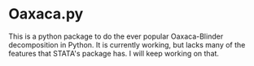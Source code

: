 # Oaxaca.py
This is a python package to do the ever popular Oaxaca-Blinder decomposition in Python. It is currently working, but lacks many of the features that STATA's package has. I will keep working on that.
